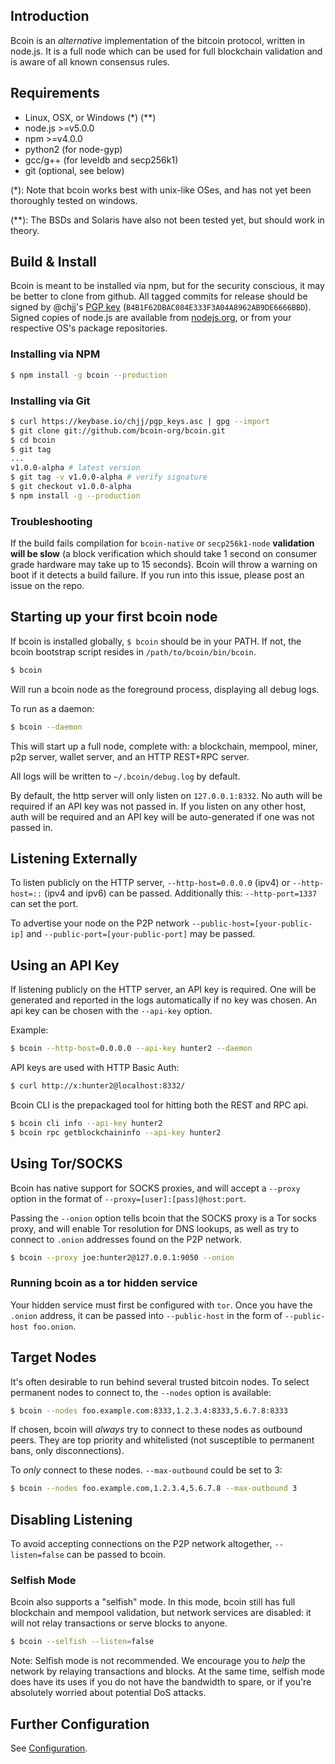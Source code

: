 ## Introduction

Bcoin is an _alternative_ implementation of the bitcoin protocol, written in node.js. It is a full node which can be used for full blockchain validation and is aware of all known consensus rules.

## Requirements

- Linux, OSX, or Windows (\*) (\*\*)
- node.js >=v5.0.0
- npm >=v4.0.0
- python2 (for node-gyp)
- gcc/g++ (for leveldb and secp256k1)
- git (optional, see below)

(\*): Note that bcoin works best with unix-like OSes, and has not yet been thoroughly tested on windows.

(\*\*): The BSDs and Solaris have also not been tested yet, but should work in theory.

## Build & Install

Bcoin is meant to be installed via npm, but for the security conscious, it may be better to clone from github. All tagged commits for release should be signed by @chjj's [PGP key][keybase] (`B4B1F62DBAC084E333F3A04A8962AB9DE6666BBD`). Signed copies of node.js are available from [nodejs.org][node], or from your respective OS's package repositories.

### Installing via NPM

``` bash
$ npm install -g bcoin --production
```

### Installing via Git

``` bash
$ curl https://keybase.io/chjj/pgp_keys.asc | gpg --import
$ git clone git://github.com/bcoin-org/bcoin.git
$ cd bcoin
$ git tag
...
v1.0.0-alpha # latest version
$ git tag -v v1.0.0-alpha # verify signature
$ git checkout v1.0.0-alpha
$ npm install -g --production
```

### Troubleshooting

If the build fails compilation for `bcoin-native` or `secp256k1-node` __validation will be slow__ (a block verification which should take 1 second on consumer grade hardware may take up to 15 seconds). Bcoin will throw a warning on boot if it detects a build failure. If you run into this issue, please post an issue on the repo.

## Starting up your first bcoin node

If bcoin is installed globally, `$ bcoin` should be in your PATH. If not, the bcoin bootstrap script resides in `/path/to/bcoin/bin/bcoin`.

``` bash
$ bcoin
```

Will run a bcoin node as the foreground process, displaying all debug logs.

To run as a daemon:

``` bash
$ bcoin --daemon
```

This will start up a full node, complete with: a blockchain, mempool, miner, p2p server, wallet server, and an HTTP REST+RPC server.

All logs will be written to `~/.bcoin/debug.log` by default.

By default, the http server will only listen on `127.0.0.1:8332`. No auth will be required if an API key was not passed in. If you listen on any other host, auth will be required and an API key will be auto-generated if one was not passed in.

## Listening Externally

To listen publicly on the HTTP server, `--http-host=0.0.0.0` (ipv4) or `--http-host=::` (ipv4 and ipv6) can be passed. Additionally this: `--http-port=1337` can set the port.

To advertise your node on the P2P network `--public-host=[your-public-ip]` and `--public-port=[your-public-port]` may be passed.

## Using an API Key

If listening publicly on the HTTP server, an API key is required. One will be generated and reported in the logs automatically if no key was chosen. An api key can be chosen with the `--api-key` option.

Example:

``` bash
$ bcoin --http-host=0.0.0.0 --api-key hunter2 --daemon
```

API keys are used with HTTP Basic Auth:

``` bash
$ curl http://x:hunter2@localhost:8332/
```

Bcoin CLI is the prepackaged tool for hitting both the REST and RPC api.

``` bash
$ bcoin cli info --api-key hunter2
$ bcoin rpc getblockchaininfo --api-key hunter2
```

## Using Tor/SOCKS

Bcoin has native support for SOCKS proxies, and will accept a `--proxy` option in the format of `--proxy=[user]:[pass]@host:port`.

Passing the `--onion` option tells bcoin that the SOCKS proxy is a Tor socks proxy, and will enable Tor resolution for DNS lookups, as well as try to connect to `.onion` addresses found on the P2P network.

``` bash
$ bcoin --proxy joe:hunter2@127.0.0.1:9050 --onion
```

### Running bcoin as a tor hidden service

Your hidden service must first be configured with `tor`. Once you have the `.onion` address, it can be passed into `--public-host` in the form of `--public-host foo.onion`.

## Target Nodes

It's often desirable to run behind several trusted bitcoin nodes. To select permanent nodes to connect to, the `--nodes` option is available:

``` bash
$ bcoin --nodes foo.example.com:8333,1.2.3.4:8333,5.6.7.8:8333
```

If chosen, bcoin will _always_ try to connect to these nodes as outbound peers. They are top priority and whitelisted (not susceptible to permanent bans, only disconnections).

To _only_ connect to these nodes. `--max-outbound` could be set to 3:

``` bash
$ bcoin --nodes foo.example.com,1.2.3.4,5.6.7.8 --max-outbound 3
```

## Disabling Listening

To avoid accepting connections on the P2P network altogether, `--listen=false` can be passed to bcoin.

### Selfish Mode

Bcoin also supports a "selfish" mode. In this mode, bcoin still has full blockchain and mempool validation, but network services are disabled: it will not relay transactions or serve blocks to anyone.

``` bash
$ bcoin --selfish --listen=false
```

Note: Selfish mode is not recommended. We encourage you to _help_ the network by relaying transactions and blocks. At the same time, selfish mode does have its uses if you do not have the bandwidth to spare, or if you're absolutely worried about potential DoS attacks.

## Further Configuration

See [Configuration][configuration].

[keybase]: https://keybase.io/chjj#show-public
[node]: https://nodejs.org/dist/v7.5.0/
[configuration]: Configuration.md
